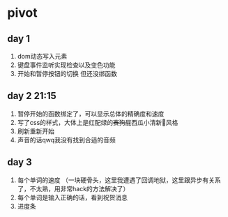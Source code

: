 # pivot

## day 1

1. dom动态写入元素
2. 键盘事件监听实现检查以及变色功能
3. 开始和暂停按钮的切换 但还没绑函数

## day 2    21:15

1. 暂停开始的函数绑定了，可以显示总体的精确度和速度
2. 写了css的样式，大体上是红配绿的~~赛狗屁~~西瓜小清新🍉风格
3. 刷新重新开始
4. 声音的话qwq我没有找到合适的音频

## day 3 

1. 每个单词的速度 （一块硬骨头，这里我遭遇了回调地狱，这里跟异步有关系了，不太熟，用非常hack的方法解决了）
2. 每个单词是输入正确的话，看到祝贺消息
3. 进度条

